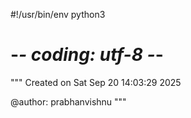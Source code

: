 #!/usr/bin/env python3
# -*- coding: utf-8 -*-
"""
Created on Sat Sep 20 14:03:29 2025

@author: prabhanvishnu
"""

